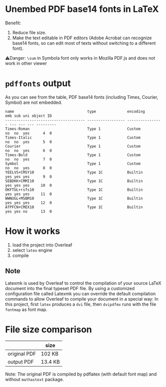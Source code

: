 # Unembed PDF base14 fonts in LaTeX
Benefit:
1. Reduce file size.
2. Make the text editable in PDF editors (Adobe Acrobat can recognize base14 fonts, so can edit most of texts without switching to a different font).

⚠️Danger: `\sum` in Symbola font only works in Mozilla PDF.js and does not work in other viewer

# `pdffonts` output
As you can see from the table, PDF base14 fonts (including Times, Courier, Symbol) are not embedded.
```
name                                 type              encoding         emb sub uni object ID
------------------------------------ ----------------- ---------------- --- --- --- ---------
Times-Roman                          Type 1            Custom           no  no  yes      4  0
Times-Italic                         Type 1            Custom           no  no  yes      5  0
Courier                              Type 1            Custom           no  no  yes      6  0
Times-Bold                           Type 1            Custom           no  no  yes      7  0
Symbol                               Type 1            Custom           no  no  yes      8  0
YEELVS+CMSY10                        Type 1C           Builtin          yes yes yes      9  0
SEBDKK+CMMI10                        Type 1C           Builtin          yes yes yes     10  0
OKFTUL+rsfs10                        Type 1C           Builtin          yes yes yes     11  0
WWNUGL+MSBM10                        Type 1C           Builtin          yes yes yes     12  0
ATPFCN+CMEX10                        Type 1C           Builtin          yes yes no      13  0
```

# How it works
1. load the project into Overleaf
2. select `latex` engine
3. compile
## Note
Latexmk is used by Overleaf to control the compilation of your source LaTeX document into the final typeset PDF file. By using a customized configuration file called Latexmk you can override the default compilation commands to allow Overleaf to compile your document in a special way: In this project, first `latex` produces a `dvi` file, then `dvipdfmx` runs with the file `fontmap` as font map.

# File size comparison

| | size |
|--|--|
| original PDF | 102 KB|
| output PDF | 13.4 KB|
Note: The original PDF is compiled by pdflatex (with default font map) and without `mathastext` package.
